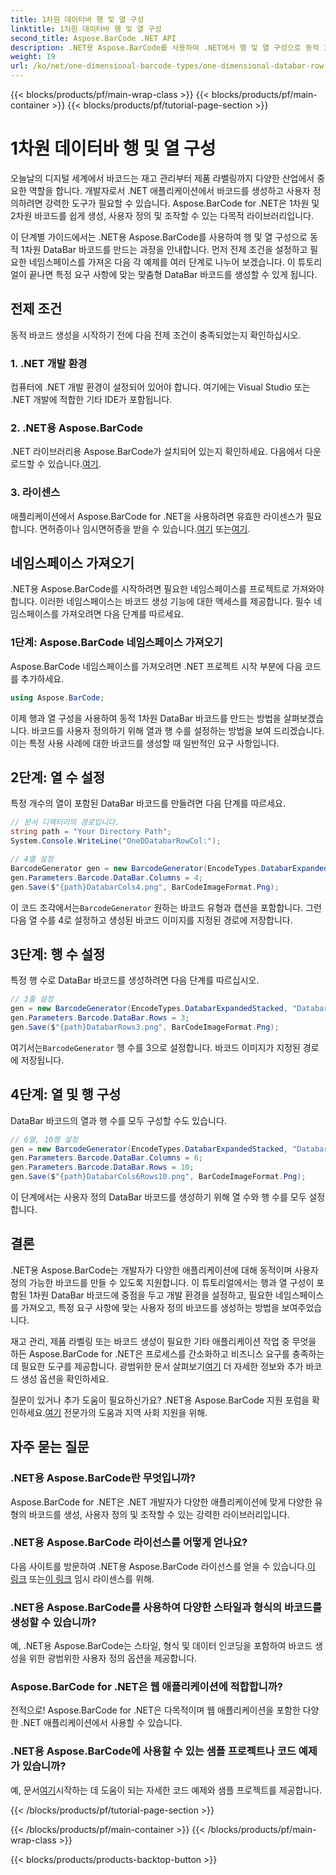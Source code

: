 ```yaml
---
title: 1차원 데이터바 행 및 열 구성
linktitle: 1차원 데이터바 행 및 열 구성
second_title: Aspose.BarCode .NET API
description: .NET용 Aspose.BarCode를 사용하여 .NET에서 행 및 열 구성으로 동적 1차원 DataBar 바코드를 생성합니다. 사용자 정의가 쉬워졌습니다!
weight: 19
url: /ko/net/one-dimensional-barcode-types/one-dimensional-databar-row-column-configuration/
---
```


{{< blocks/products/pf/main-wrap-class >}}
{{< blocks/products/pf/main-container >}}
{{< blocks/products/pf/tutorial-page-section >}}

# 1차원 데이터바 행 및 열 구성


오늘날의 디지털 세계에서 바코드는 재고 관리부터 제품 라벨링까지 다양한 산업에서 중요한 역할을 합니다. 개발자로서 .NET 애플리케이션에서 바코드를 생성하고 사용자 정의하려면 강력한 도구가 필요할 수 있습니다. Aspose.BarCode for .NET은 1차원 및 2차원 바코드를 쉽게 생성, 사용자 정의 및 조작할 수 있는 다목적 라이브러리입니다.

이 단계별 가이드에서는 .NET용 Aspose.BarCode를 사용하여 행 및 열 구성으로 동적 1차원 DataBar 바코드를 만드는 과정을 안내합니다. 먼저 전제 조건을 설정하고 필요한 네임스페이스를 가져온 다음 각 예제를 여러 단계로 나누어 보겠습니다. 이 튜토리얼이 끝나면 특정 요구 사항에 맞는 맞춤형 DataBar 바코드를 생성할 수 있게 됩니다.

## 전제 조건

동적 바코드 생성을 시작하기 전에 다음 전제 조건이 충족되었는지 확인하십시오.

### 1. .NET 개발 환경

컴퓨터에 .NET 개발 환경이 설정되어 있어야 합니다. 여기에는 Visual Studio 또는 .NET 개발에 적합한 기타 IDE가 포함됩니다.

### 2. .NET용 Aspose.BarCode

 .NET 라이브러리용 Aspose.BarCode가 설치되어 있는지 확인하세요. 다음에서 다운로드할 수 있습니다.[여기](https://releases.aspose.com/barcode/net/).

### 3. 라이센스

 애플리케이션에서 Aspose.BarCode for .NET을 사용하려면 유효한 라이센스가 필요합니다. 면허증이나 임시면허증을 받을 수 있습니다.[여기](https://purchase.aspose.com/buy) 또는[여기](https://purchase.aspose.com/temporary-license/).

## 네임스페이스 가져오기

.NET용 Aspose.BarCode를 시작하려면 필요한 네임스페이스를 프로젝트로 가져와야 합니다. 이러한 네임스페이스는 바코드 생성 기능에 대한 액세스를 제공합니다. 필수 네임스페이스를 가져오려면 다음 단계를 따르세요.

### 1단계: Aspose.BarCode 네임스페이스 가져오기

Aspose.BarCode 네임스페이스를 가져오려면 .NET 프로젝트 시작 부분에 다음 코드를 추가하세요.

```csharp
using Aspose.BarCode;
```

이제 행과 열 구성을 사용하여 동적 1차원 DataBar 바코드를 만드는 방법을 살펴보겠습니다. 바코드를 사용자 정의하기 위해 열과 행 수를 설정하는 방법을 보여 드리겠습니다. 이는 특정 사용 사례에 대한 바코드를 생성할 때 일반적인 요구 사항입니다.

## 2단계: 열 수 설정

특정 개수의 열이 포함된 DataBar 바코드를 만들려면 다음 단계를 따르세요.

```csharp
// 문서 디렉터리의 경로입니다.
string path = "Your Directory Path";
System.Console.WriteLine("OneDDatabarRowCol:");

// 4열 설정
BarcodeGenerator gen = new BarcodeGenerator(EncodeTypes.DatabarExpandedStacked, "Databar Expanded Stacked long");
gen.Parameters.Barcode.DataBar.Columns = 4;
gen.Save($"{path}DatabarCols4.png", BarCodeImageFormat.Png);
```

 이 코드 조각에서는`BarcodeGenerator` 원하는 바코드 유형과 캡션을 포함합니다. 그런 다음 열 수를 4로 설정하고 생성된 바코드 이미지를 지정된 경로에 저장합니다.

## 3단계: 행 수 설정

특정 행 수로 DataBar 바코드를 생성하려면 다음 단계를 따르십시오.

```csharp
// 3줄 설정
gen = new BarcodeGenerator(EncodeTypes.DatabarExpandedStacked, "Databar Expanded Stacked long");
gen.Parameters.Barcode.DataBar.Rows = 3;
gen.Save($"{path}DatabarRows3.png", BarCodeImageFormat.Png);
```

 여기서는`BarcodeGenerator` 행 수를 3으로 설정합니다. 바코드 이미지가 지정된 경로에 저장됩니다.

## 4단계: 열 및 행 구성

DataBar 바코드의 열과 행 수를 모두 구성할 수도 있습니다.

```csharp
// 6열, 10행 설정
gen = new BarcodeGenerator(EncodeTypes.DatabarExpandedStacked, "Databar Expanded Stacked long");
gen.Parameters.Barcode.DataBar.Columns = 6;
gen.Parameters.Barcode.DataBar.Rows = 10;
gen.Save($"{path}DatabarCols6Rows10.png", BarCodeImageFormat.Png);
```

이 단계에서는 사용자 정의 DataBar 바코드를 생성하기 위해 열 수와 행 수를 모두 설정합니다.

## 결론

.NET용 Aspose.BarCode는 개발자가 다양한 애플리케이션에 대해 동적이며 사용자 정의 가능한 바코드를 만들 수 있도록 지원합니다. 이 튜토리얼에서는 행과 열 구성이 포함된 1차원 DataBar 바코드에 중점을 두고 개발 환경을 설정하고, 필요한 네임스페이스를 가져오고, 특정 요구 사항에 맞는 사용자 정의 바코드를 생성하는 방법을 보여주었습니다.

 재고 관리, 제품 라벨링 또는 바코드 생성이 필요한 기타 애플리케이션 작업 중 무엇을 하든 Aspose.BarCode for .NET은 프로세스를 간소화하고 비즈니스 요구를 충족하는 데 필요한 도구를 제공합니다. 광범위한 문서 살펴보기[여기](https://reference.aspose.com/barcode/net/) 더 자세한 정보와 추가 바코드 생성 옵션을 확인하세요.

질문이 있거나 추가 도움이 필요하신가요? .NET용 Aspose.BarCode 지원 포럼을 확인하세요.[여기](https://forum.aspose.com/c/barcode/13) 전문가의 도움과 지역 사회 지원을 위해.

## 자주 묻는 질문

### .NET용 Aspose.BarCode란 무엇입니까?
Aspose.BarCode for .NET은 .NET 개발자가 다양한 애플리케이션에 맞게 다양한 유형의 바코드를 생성, 사용자 정의 및 조작할 수 있는 강력한 라이브러리입니다.

### .NET용 Aspose.BarCode 라이선스를 어떻게 얻나요?
 다음 사이트를 방문하여 .NET용 Aspose.BarCode 라이선스를 얻을 수 있습니다.[이 링크](https://purchase.aspose.com/buy) 또는[이 링크](https://purchase.aspose.com/temporary-license/) 임시 라이센스를 위해.

### .NET용 Aspose.BarCode를 사용하여 다양한 스타일과 형식의 바코드를 생성할 수 있습니까?
예, .NET용 Aspose.BarCode는 스타일, 형식 및 데이터 인코딩을 포함하여 바코드 생성을 위한 광범위한 사용자 정의 옵션을 제공합니다.

### Aspose.BarCode for .NET은 웹 애플리케이션에 적합합니까?
전적으로! Aspose.BarCode for .NET은 다목적이며 웹 애플리케이션을 포함한 다양한 .NET 애플리케이션에서 사용할 수 있습니다.

### .NET용 Aspose.BarCode에 사용할 수 있는 샘플 프로젝트나 코드 예제가 있습니까?
 예, 문서[여기](https://reference.aspose.com/barcode/net/)시작하는 데 도움이 되는 자세한 코드 예제와 샘플 프로젝트를 제공합니다.



{{< /blocks/products/pf/tutorial-page-section >}}

{{< /blocks/products/pf/main-container >}}
{{< /blocks/products/pf/main-wrap-class >}}

{{< blocks/products/products-backtop-button >}}
